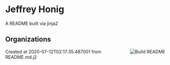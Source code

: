 # Jeffrey Honig


A README built via jinja2

## Organizations

<a href="https://github.com/jchonig/jchonig/actions"><img src="https://github.com/jchonig/jchonig/workflows/Build%20README/badge.svg" align="right" alt="Build README"></a>

<smalll>Created at 2020-07-12T02:17:35.487001 from README.md.j2</small>

